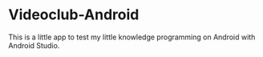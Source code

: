 # Videoclub-Android

This is a little app to test my little knowledge programming on Android with Android Studio. 

